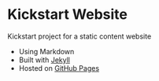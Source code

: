# Kickstart Website

Kickstart project for a static content website

* Using Markdown
* Built with [Jekyll](https://jekyllrb.com/docs/github-pages/)
* Hosted on [GitHub Pages](https://help.github.com/categories/github-pages-basics/)
